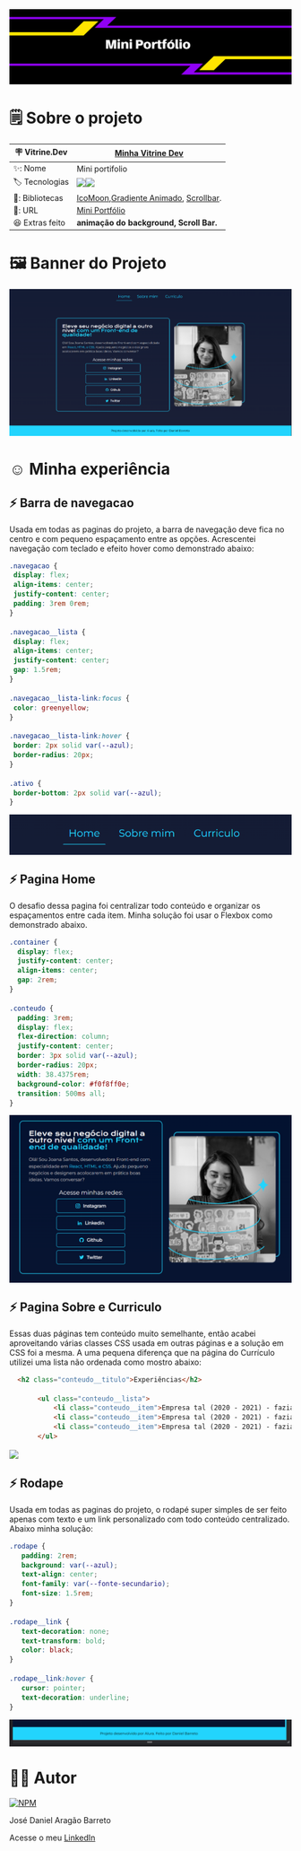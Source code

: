 <div align="center">
<img align="center" src="https://github.com/DanielBarret0/portifolio-curso-alura/blob/main/assets/img/capa-projeto.png">
</div>

# 🗒️ Sobre o projeto

| 🪧 Vitrine.Dev |  [Minha Vitrine Dev](https://cursos.alura.com.br/vitrinedev/danielbarreto)   |
| -------------  | --- |
| ✨: Nome        | Mini portifolio
| 🏷️ Tecnologias | <img src="https://img.shields.io/badge/HTML5-E34F26?style=for-the-badge&logo=html5&logoColor=white"><img src="https://img.shields.io/badge/CSS3-1572B6?style=for-the-badge&logo=css3&logoColor=white">
  | 🎇: Bibliotecas |  [IcoMoon](https://icomoon.io/),[Gradiente Animado](https://www.gradient-animator.com/), [Scrollbar](https://www.cssportal.com/css-scrollbar-generator/).
| 🚀: URL         | [Mini Portfólio](https://portifolio-curso-alura.bohr.io/)
| :laughing: Extras feito     | **animação do background, Scroll Bar.**
<!-- Inserir imagem com a #vitrinedev ao final do link -->

# 🖼️ Banner do Projeto
<div align="center">

<img src="https://github.com/DanielBarret0/portifolio-curso-alura/blob/main/assets/img/banner-projeto.png">
</div>


# :relaxed: Minha experiência

  
  ## :zap: Barra de navegacao
  Usada em todas as paginas do projeto, a barra de navegação deve fica no centro e com pequeno espaçamento entre as opções. Acrescentei navegação com teclado e efeito hover como demonstrado abaixo:
  
   ~~~CSS
.navegacao {
    display: flex;
    align-items: center;
    justify-content: center;
    padding: 3rem 0rem;
}

.navegacao__lista {
    display: flex;
    align-items: center;
    justify-content: center;
    gap: 1.5rem;
}

.navegacao__lista-link:focus {
    color: greenyellow;
}

.navegacao__lista-link:hover {
    border: 2px solid var(--azul);
    border-radius: 20px;
}

.ativo {
    border-bottom: 2px solid var(--azul);
}
  ~~~
  
  <img align="center" src="https://github.com/DanielBarret0/portifolio-curso-alura/blob/main/assets/img/2-gif-barra-navegacao.gif">

  ## :zap: Pagina Home
 O desafio dessa pagina foi centralizar todo conteúdo e organizar os espaçamentos entre cada item. Minha solução foi usar o Flexbox como demonstrado abaixo.
  
  ~~~CSS
.container {
    display: flex;
    justify-content: center;
    align-items: center;
    gap: 2rem;
}

.conteudo {
    padding: 3rem;
    display: flex;
    flex-direction: column;
    justify-content: center;
    border: 3px solid var(--azul);
    border-radius: 20px;
    width: 38.4375rem;
    background-color: #f0f8ff0e;
    transition: 500ms all;
}
  ~~~
  
  <img align="center" src="https://github.com/DanielBarret0/portifolio-curso-alura/blob/main/assets/img/1-pagina-home-solucao.png">
  
  
   ## :zap: Pagina Sobre e Curriculo
  Essas duas páginas tem conteúdo muito semelhante, então acabei aproveitando várias classes CSS usada em outras páginas e a solução em CSS foi a mesma. A uma pequena diferença que na página do Currículo utilizei uma lista não ordenada como mostro abaixo:
  
  ~~~HTML
    <h2 class="conteudo__titulo">Experiências</h2>

         <ul class="conteudo__lista">
             <li class="conteudo__item">Empresa tal (2020 - 2021) - fazia isso e aquilo</li>
             <li class="conteudo__item">Empresa tal (2020 - 2021) - fazia isso e aquilo</li>
             <li class="conteudo__item">Empresa tal (2020 - 2021) - fazia isso e aquilo</li>
         </ul>
  ~~~
  
  <img align="center" src="https://github.com/DanielBarret0/portifolio-curso-alura/blob/main/assets/img/3-gif-sobre-e-curriculo.gif">
 
   ## :zap: Rodape
  Usada em todas as paginas do projeto, o rodapé super simples de ser feito apenas com texto e um link personalizado com todo conteúdo centralizado. Abaixo minha solução:
  
 ~~~CSS
.rodape {
    padding: 2rem;
    background: var(--azul);
    text-align: center;
    font-family: var(--fonte-secundario);
    font-size: 1.5rem;
}

.rodape__link {
    text-decoration: none;
    text-transform: bold;
    color: black;
}

.rodape__link:hover {
    cursor: pointer;
    text-decoration: underline;
}
  ~~~
  
  
  <img align="center" src="https://github.com/DanielBarret0/portifolio-curso-alura/blob/main/assets/img/4-rodape-solucao.png">
  

# 🙋‍♂️ Autor

[![NPM](https://img.shields.io/npm/l/react)](https://github.com/DanielBarret0/codeChella/blob/main/LICENSE.md)

José Daniel Aragão Barreto

Acesse o meu [LinkedIn](https://www.linkedin.com/in/daniel-barreto-1b763216a/)
 
